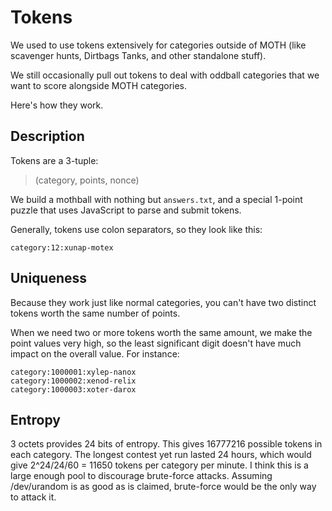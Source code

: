 Tokens
======

We used to use tokens extensively for categories outside of MOTH
(like scavenger hunts, Dirtbags Tanks, and other standalone stuff).

We still occasionally pull out tokens to deal with oddball categories
that we want to score alongside MOTH categories.

Here's how they work.

Description
------------

Tokens are a 3-tuple:

> (category, points, nonce)

We build a mothball with nothing but `answers.txt`,
and a special 1-point puzzle that uses JavaScript to parse and submit tokens.

Generally, tokens use colon separators, so they look like this:

    category:12:xunap-motex

Uniqueness
--------

Because they work just like normal categories,
you can't have two distinct tokens worth the same number of points.

When we need two or more tokens worth the same amount,
we make the point values very high,
so the least significant digit doesn't have much impact on the overall value.
For instance:

    category:1000001:xylep-nanox
    category:1000002:xenod-relix
    category:1000003:xoter-darox


Entropy
-------

3 octets provides 24 bits of entropy.  This gives 16777216 possible
tokens in each category.  The longest contest yet run lasted 24 hours,
which would give 2^24/24/60 = 11650 tokens per category per minute.  I
think this is a large enough pool to discourage brute-force attacks.
Assuming /dev/urandom is as good as is claimed, brute-force would be the
only way to attack it.
